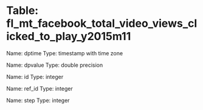 Table: fl_mt_facebook_total_video_views_clicked_to_play_y2015m11
================================================================

Name: dptime
Type: timestamp with time zone

Name: dpvalue
Type: double precision

Name: id
Type: integer

Name: ref_id
Type: integer

Name: step
Type: integer

